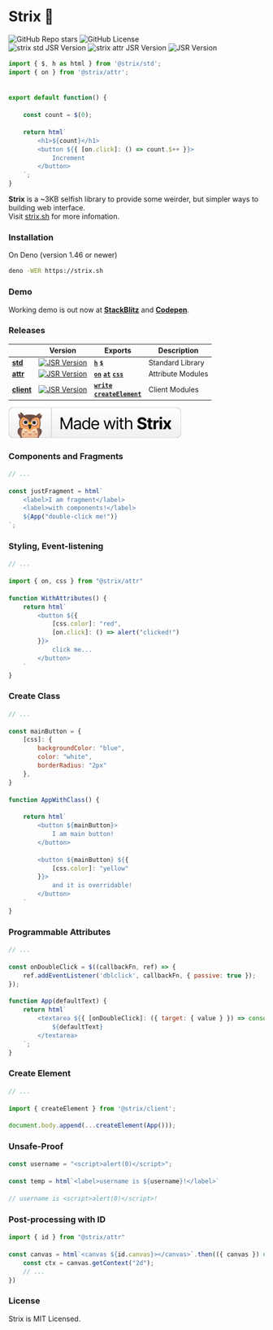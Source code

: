 <h1>Strix 🦉</h1>

![GitHub Repo stars](https://img.shields.io/github/stars/strixhq/strix)
![GitHub License](https://img.shields.io/github/license/strixhq/strix)\
![strix std JSR Version](https://img.shields.io/jsr/v/%40strix/std?logo=jsr&label=%40strix%2Fstd&labelColor=%2309303F&color=%23EDD82A&link=https%3A%2F%2Fjsr.io%2F%40strix%2Fstd)
![strix attr JSR Version](https://img.shields.io/jsr/v/%40strix/attr?logo=jsr&label=%40strix%2Fattr&labelColor=%2309303F&color=%23EDD82A&link=https%3A%2F%2Fjsr.io%2F%40strix%2Fattr)
![JSR Version](https://img.shields.io/jsr/v/%40strix/client?logo=jsr&label=%40strix%2Fclient&labelColor=%2309303F&color=%23EDD82A&link=https%3A%2F%2Fjsr.io%2F%40strix%2Fclient)




<!-- ![npm package minimized gzipped size (select exports)](https://img.shields.io/bundlejs/size/libh) -->

```javascript
import { $, h as html } from '@strix/std';
import { on } from '@strix/attr';


export default function() {

    const count = $(0);

    return html`
        <h1>${count}</h1>
        <button ${{ [on.click]: () => count.$++ }}>
            Increment
        </button>
    `;
}
```

**Strix** is a ~3KB selfish library to provide some weirder, but simpler ways to building web interface.\
Visit [strix.sh](https://strix.sh) for more infomation.

### Installation

On Deno (version 1.46 or newer)
```sh
deno -WER https://strix.sh
```

### Demo
Working demo is out now at **[StackBlitz](https://stackblitz.com/edit/web-platform-nqktqc?devToolsHeight=33&file=counter.js)** and **[Codepen](https://codepen.io/ihasq/pen/wvLRzyd?editors=0011)**.

### Releases

|                                                                   | Version                                                                                                                                              | Exports                                                                                                                                                                                   | Description      |
| ----------------------------------------------------------------- | ---------------------------------------------------------------------------------------------------------------------------------------------------- | ----------------------------------------------------------------------------------------------------------------------------------------------------------------------------------------- | ---------------- |
| **[std](https://github.com/ihasq/strix/tree/main/pkg/std)**       | [![JSR Version](https://img.shields.io/jsr/v/%40strix/std?logo=jsr&labelColor=%23083344&color=%23F7DF1E&label=%20)](https://jsr.io/@strix/std)       | **[`h`](https://jsr.io/@strix/std/doc/~/h)** **[`$`](https://jsr.io/@ihasq/esptr/doc/~/$)** | Standard Library |
| **[attr](https://github.com/ihasq/strix/tree/main/pkg/attr)** | [![JSR Version](https://img.shields.io/jsr/v/%40strix/attr?logo=jsr&labelColor=%23083344&color=%23F7DF1E&label=%20)](https://jsr.io/@strix/attr) |**[`on`](https://jsr.io/@strix/attr/doc/~/on)** **[`at`](https://jsr.io/@strix/attr/doc/~/at)** **[`css`](https://jsr.io/@strix/attr/doc/~/css)** | Attribute Modules |
| **[client](https://github.com/ihasq/strix/tree/main/pkg/client)** | [![JSR Version](https://img.shields.io/jsr/v/%40strix/client?logo=jsr&labelColor=%23083344&color=%23F7DF1E&label=%20)](https://jsr.io/@strix/client) | **[`write`](https://jsr.io/@strix/client/doc/~/write)**<br>**[`createElement`](https://jsr.io/@strix/client/doc/~/createElement)**                                                                                                                   | Client Modules   |


![badge](./web/page/badge.svg)

### Components and Fragments
```javascript
// ...

const justFragment = html`
    <label>I am fragment</label>
    <label>with components!</label>
    ${App("double-click me!")}
`;
```

### Styling, Event-listening
```javascript
// ...

import { on, css } from "@strix/attr"

function WithAttributes() {
    return html`
        <button ${{
            [css.color]: "red",
            [on.click]: () => alert("clicked!")
        }}>
            click me...
        </button>
    `
}
```

### Create Class
```javascript
// ...

const mainButton = {
    [css]: {
        backgroundColor: "blue",
        color: "white",
        borderRadius: "2px"
    },
}

function AppWithClass() {

    return html`
        <button ${mainButton}>
            I am main button!
        </button>

        <button ${mainButton} ${{
            [css.color]: "yellow"
        }}>
            and it is overridable!
        </button>
    `
}

```

### Programmable Attributes

```javascript
// ...

const onDoubleClick = $((callbackFn, ref) => {
    ref.addEventListener('dblclick', callbackFn, { passive: true });
});

function App(defaultText) {
    return html`
        <textarea ${{ [onDoubleClick]: ({ target: { value } }) => console.log(value) }}>
            ${defaultText}
        </textarea>
    `;
}
```

### Create Element

```javascript
// ...

import { createElement } from '@strix/client';

document.body.append(...createElement(App()));
```

### Unsafe-Proof
```javascript
const username = "<script>alert(0)</script>";

const temp = html`<label>username is ${username}!</label>`

// username is <script>alert(0)</script>!
```

### Post-processing with ID
```javascript
import { id } from "@strix/attr"

const canvas = html`<canvas ${id.canvas}></canvas>`.then(({ canvas }) => {
    const ctx = canvas.getContext("2d");
    // ...
})
```

### License

Strix is MIT Licensed. 